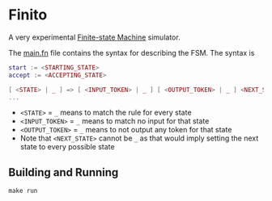 # Finito

A very experimental [Finite-state Machine](https://en.wikipedia.org/wiki/Finite-state_machine) simulator.

The [main.fn](./main.fn) file contains the syntax for describing the FSM.
The syntax is 

```lua
start := <STARTING_STATE>
accept := <ACCEPTING_STATE>

[ <STATE> | _ ] => [ <INPUT_TOKEN> | _ ] [ <OUTPUT_TOKEN> | _ ] <NEXT_STATE>
...
```

- `<STATE>` = `_` means to match the rule for every state
- `<INPUT_TOKEN>` = `_` means to match no input for that state
- `<OUTPUT_TOKEN>` = `_` means to not output any token for that state
- Note that `<NEXT_STATE>` cannot be `_` as that would imply setting the next state to every possible state

## Building and Running

```console
make run
```
